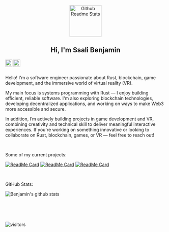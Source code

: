 <p align="center">
  <img width="100px" src="https://res.cloudinary.com/anuraghazra/image/upload/v1594908242/logo_ccswme.svg" align="center" alt="Github Readme Stats" />
  <h2 align="center">Hi, I'm Ssali Benjamin</h2>
</p>

<a href="https://www.linkedin.com/in/benzidarwin/">
  <img align="left" alt="Benjamin's LinkedIn" width="22px" src="https://cdn.jsdelivr.net/npm/simple-icons@v3/icons/linkedin.svg" />
</a>
<a href="https://medium.com/@BenziDarwin">
  <img align="left" alt="Benjamin's Medium" width="22px" src="https://cdn.jsdelivr.net/npm/simple-icons@v3/icons/medium.svg"/>
</a>

<br />
<br />

<div>
  <p>Hello! I'm a software engineer passionate about Rust, blockchain, game development, and the immersive world of virtual reality (VR).</p>

  <p>My main focus is systems programming with Rust — I enjoy building efficient, reliable software. I'm also exploring blockchain technologies, developing decentralized applications, and working on ways to make Web3 more accessible and secure.</p>

  <p>In addition, I’m actively building projects in game development and VR, combining creativity and technical skill to deliver meaningful interactive experiences. If you're working on something innovative or looking to collaborate on Rust, blockchain, games, or VR — feel free to reach out!</p>
</div>

<br />

<div>
  <p>Some of my current projects:</p>
</div>

[![ReadMe Card](https://github-readme-stats.vercel.app/api/pin/?username=BenziDarwin&repo=Web-App-For-FullStack-DeFi)](https://github.com/BenziDarwin/Web-App-For-FullStack-DeFi)
[![ReadMe Card](https://github-readme-stats.vercel.app/api/pin/?username=BenziDarwin&repo=ICE-Project)](https://github.com/Immersion-s-Control-Engine/ICE-Project)
[![ReadMe Card](https://github-readme-stats.vercel.app/api/pin/?username=BenziDarwin&repo=Learning-Rust)](https://github.com/BenziDarwin/Learning-Rust)

<br />

<div>
  <p>GitHub Stats:</p>
</div>

![Benjamin's github stats](https://github-readme-stats.vercel.app/api?username=BenziDarwin&show_icons=true)

<br />
<br />
<br />

![visitors](https://visitor-badge.laobi.icu/badge?page_id=BenziDarwin.BenziDarwin)
